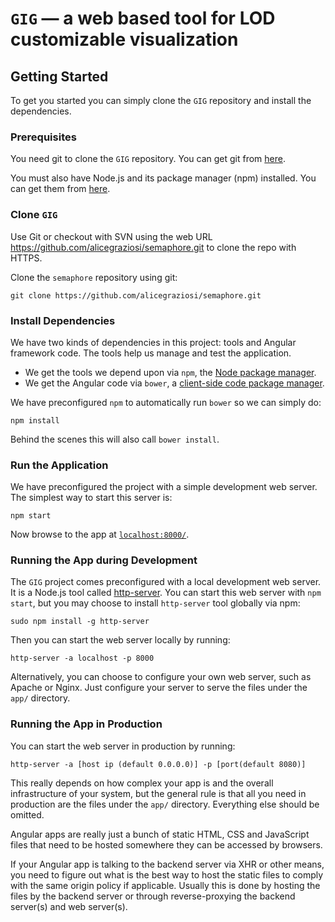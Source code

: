 ﻿# `GIG` — a web based tool for LOD customizable visualization

## Getting Started

To get you started you can simply clone the `GIG` repository and install the dependencies.

### Prerequisites

You need git to clone the `GIG` repository. You can get git from [here](https://git-scm.com/).

You must also have Node.js and its package manager (npm) installed. You can get them from [here](https://nodejs.org/en/).

### Clone `GIG`

Use Git or checkout with SVN using the web URL https://github.com/alicegraziosi/semaphore.git to clone the repo with HTTPS.

Clone the `semaphore` repository using git:

```
git clone https://github.com/alicegraziosi/semaphore.git
```

### Install Dependencies

We have two kinds of dependencies in this project: tools and Angular framework code. The tools help
us manage and test the application.

* We get the tools we depend upon via `npm`, the [Node package manager](https://www.npmjs.com/).
* We get the Angular code via `bower`, a [client-side code package manager](https://bower.io/).

We have preconfigured `npm` to automatically run `bower` so we can simply do:

```
npm install
```

Behind the scenes this will also call `bower install`.

### Run the Application

We have preconfigured the project with a simple development web server. The simplest way to start
this server is:

```
npm start
```

Now browse to the app at [`localhost:8000/`](localhost:8000/).

### Running the App during Development

The `GIG` project comes preconfigured with a local development web server. It is a Node.js
tool called [http-server](https://www.npmjs.com/package/http-server). You can start this web server with `npm start`, but you may
choose to install `http-server` tool globally via npm:

```
sudo npm install -g http-server
```

Then you can start the web server locally by running:

```
http-server -a localhost -p 8000
```

Alternatively, you can choose to configure your own web server, such as Apache or Nginx. Just
configure your server to serve the files under the `app/` directory.

### Running the App in Production

You can start the web server in production by running:

```
http-server -a [host ip (default 0.0.0.0)] -p [port(default 8080)]
```

This really depends on how complex your app is and the overall infrastructure of your system, but
the general rule is that all you need in production are the files under the `app/` directory.
Everything else should be omitted.

Angular apps are really just a bunch of static HTML, CSS and JavaScript files that need to be hosted
somewhere they can be accessed by browsers.

If your Angular app is talking to the backend server via XHR or other means, you need to figure out
what is the best way to host the static files to comply with the same origin policy if applicable.
Usually this is done by hosting the files by the backend server or through reverse-proxying the
backend server(s) and web server(s).